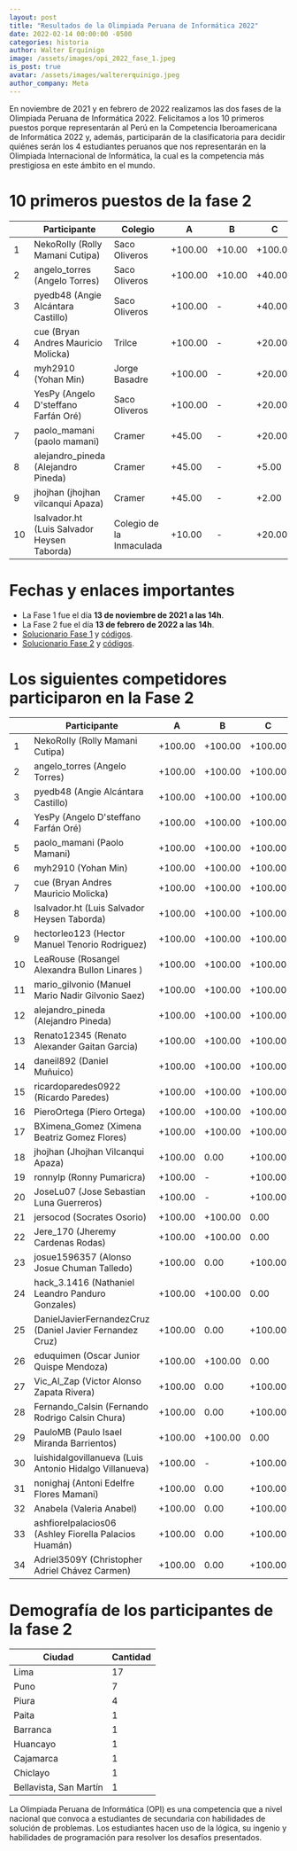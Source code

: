 ```yaml
---
layout: post
title: "Resultados de la Olimpiada Peruana de Informática 2022"
date: 2022-02-14 00:00:00 -0500
categories: historia
author: Walter Erquínigo
image: /assets/images/opi_2022_fase_1.jpeg
is_post: true
avatar: /assets/images/waltererquinigo.jpeg
author_company: Meta
---
```

En noviembre de 2021 y en febrero de 2022 realizamos las dos fases de la Olimpiada Peruana de Informática 2022. Felicitamos a los 10 primeros puestos porque representarán al Perú en la Competencia Iberoamericana de Informática 2022 y, además, participarán de la clasificatoria para decidir quiénes serán los 4 estudiantes peruanos que nos representarán en la Olimpiada Internacional de Informática, la cual es la competencia más prestigiosa en este ámbito en el mundo.

# 10 primeros puestos de la fase 2

|    | Participante                                             | Colegio                  | A       | B       | C       | D       | Total  |
| -- | -------------------------------------------------------- | ------------------------ | ------- | ------- | ------- | ------- | ------ |
| 1  | NekoRolly (Rolly Mamani Cutipa)                          | Saco Oliveros            | +100.00 | +10.00  | +100.00 | +100.00 | 310.00 |
| 2  | angelo\_torres (Angelo Torres)                           | Saco Oliveros            | +100.00 | +10.00  | +40.00  | +100.00 | 250.00 |
| 3  | pyedb48 (Angie Alcántara Castillo)                       | Saco Oliveros            | +100.00 | \-      | +40.00  | +40.00  | 180.00 |
| 4  | cue (Bryan Andres Mauricio Molicka)                      | Trilce                   | +100.00 | \-      | +20.00  | +0.00   | 120.00 |
| 4  | myh2910 (Yohan Min)                                      | Jorge Basadre            | +100.00 | \-      | +20.00  | \-      | 120.00 |
| 4  | YesPy (Angelo D'steffano Farfán Oré)                     | Saco Oliveros            | +100.00 | \-      | +20.00  | +0.00   | 120.00 |
| 7  | paolo_mamani (paolo mamani)                              | Cramer                   | +45.00  | \-      | +20.00  | +8.00   | 73.00  |
| 8  | alejandro_pineda (Alejandro Pineda)                      | Cramer                   | +45.00  | \-      | +5.00   | +8.00   | 58.00  |
| 9  | jhojhan (jhojhan vilcanqui Apaza)                        | Cramer                   | +45.00  | \-      | +2.00   | \-      | 47.00  |
| 10 | lsalvador.ht (Luis Salvador Heysen Taborda)              | Colegio de la Inmaculada | +10.00  | \-      | +20.00  | +8.00   | 38.00  |

# Fechas y enlaces importantes

- La Fase 1 fue el día **13 de noviembre de 2021 a las 14h**.
- La Fase 2 fue el día **13 de febrero de 2022 a las 14h**.
- [Solucionario Fase 1](https://github.com/FOPInformatica/soluciones/blob/master/OPI/2022/Fase%201/Tutorial/Solucionario%20OPI%202022%20Fase%201.pdf) y [códigos](https://github.com/FOPInformatica/soluciones/tree/master/OPI/2022/Fase%201/C%C3%B3digos).
- [Solucionario Fase 2](https://github.com/FOPInformatica/soluciones/blob/master/OPI/2022/Fase%202/Tutorial/Solucionario%20OPI%202022%20Fase%202.pdf) y [códigos](https://github.com/FOPInformatica/soluciones/tree/master/OPI/2022/Fase%202/C%C3%B3digos).


# Los siguientes competidores participaron en la Fase 2

|    | Participante                                             | A       | B       | C       | D       | E      | F       | Total  |
| -- | -------------------------------------------------------- | ------- | ------- | ------- | ------- | ------ | ------- | ------ |
| 1  | NekoRolly (Rolly Mamani Cutipa)                          | +100.00 | +100.00 | +100.00 | +100.00 | +40.00 | +100.00 | 540.00 |
| 2  | angelo\_torres (Angelo Torres)                           | +100.00 | +100.00 | +100.00 | +100.00 | \-     | +100.00 | 500.00 |
| 3  | pyedb48 (Angie Alcántara Castillo)                       | +100.00 | +100.00 | +100.00 | +100.00 | \-     | +100.00 | 500.00 |
| 4  | YesPy (Angelo D'steffano Farfán Oré)                     | +100.00 | +100.00 | +100.00 | +100.00 | \-     | +8.00   | 408.00 |
| 5  | paolo\_mamani (Paolo Mamani)                             | +100.00 | +100.00 | +100.00 | \-      | 0.00   | +100.00 | 400.00 |
| 6  | myh2910 (Yohan Min)                                      | +100.00 | +100.00 | +100.00 | +100.00 | \-     | \-      | 400.00 |
| 7  | cue (Bryan Andres Mauricio Molicka)                      | +100.00 | +100.00 | +100.00 | +5.00   | \-     | +40.00  | 345.00 |
| 8  | lsalvador.ht (Luis Salvador Heysen Taborda)              | +100.00 | +100.00 | +100.00 | +10.00  | \-     | +8.00   | 318.00 |
| 9  | hectorleo123 (Hector Manuel Tenorio Rodriguez)           | +100.00 | +100.00 | +100.00 | +10.00  | 0.00   | 0.00    | 310.00 |
| 10 | LeaRouse (Rosangel Alexandra Bullon Linares )            | +100.00 | +100.00 | +100.00 | +10.00  | \-     | \-      | 310.00 |
| 11 | mario\_gilvonio (Manuel Mario Nadir Gilvonio Saez)       | +100.00 | +100.00 | +100.00 | \-      | \-     | \-      | 300.00 |
| 12 | alejandro\_pineda (Alejandro Pineda)                     | +100.00 | +100.00 | +100.00 | \-      | \-     | \-      | 300.00 |
| 13 | Renato12345 (Renato Alexander Gaitan Garcia)             | +100.00 | +100.00 | +100.00 | 0.00    | \-     | \-      | 300.00 |
| 14 | daneil892 (Daniel Muñuico)                               | +100.00 | +100.00 | +100.00 | \-      | \-     | \-      | 300.00 |
| 15 | ricardoparedes0922 (Ricardo Paredes)                     | +100.00 | +100.00 | +100.00 | \-      | 0.00   | \-      | 300.00 |
| 16 | PieroOrtega (Piero Ortega)                               | +100.00 | +100.00 | +100.00 | \-      | \-     | 0.00    | 300.00 |
| 17 | BXimena\_Gomez (Ximena Beatriz Gomez Flores)             | +100.00 | +100.00 | +100.00 | \-      | \-     | 0.00    | 300.00 |
| 18 | jhojhan (Jhojhan Vilcanqui Apaza)                        | +100.00 | 0.00    | +100.00 | +30.00  | \-     | \-      | 230.00 |
| 19 | ronnylp (Ronny Pumaricra)                                | +100.00 | \-      | +100.00 | \-      | \-     | \-      | 200.00 |
| 20 | JoseLu07 (Jose Sebastian Luna Guerreros)                 | +100.00 | \-      | +100.00 | \-      | \-     | \-      | 200.00 |
| 21 | jersocod (Socrates Osorio)                               | +100.00 | +100.00 | 0.00    | \-      | \-     | \-      | 200.00 |
| 22 | Jere\_170 (Jheremy Cardenas Rodas)                       | +100.00 | +100.00 | 0.00    | \-      | \-     | \-      | 200.00 |
| 23 | josue1596357 (Alonso Josue Chuman Talledo)               | +100.00 | 0.00    | +100.00 | \-      | \-     | \-      | 200.00 |
| 24 | hack\_3.1416 (Nathaniel Leandro Panduro Gonzales)        | +100.00 | +100.00 | 0.00    | 0.00    | \-     | \-      | 200.00 |
| 25 | DanielJavierFernandezCruz (Daniel Javier Fernandez Cruz) | +100.00 | 0.00    | +100.00 | \-      | \-     | \-      | 200.00 |
| 26 | eduquimen (Oscar Junior Quispe Mendoza)                  | +100.00 | +100.00 | 0.00    | \-      | \-     | \-      | 200.00 |
| 27 | Vic\_Al\_Zap (Victor Alonso Zapata Rivera)               | +100.00 | 0.00    | +100.00 | \-      | \-     | \-      | 200.00 |
| 28 | Fernando\_Calsin (Fernando Rodrigo Calsin Chura)         | +100.00 | 0.00    | +100.00 | 0.00    | \-     | \-      | 200.00 |
| 29 | PauloMB (Paulo Isael Miranda Barrientos)                 | +100.00 | +100.00 | 0.00    | \-      | \-     | \-      | 200.00 |
| 30 | luishidalgovillanueva (Luis Antonio Hidalgo Villanueva)  | +100.00 | \-      | +100.00 | \-      | \-     | \-      | 200.00 |
| 31 | nonighaj (Antoni Edelfre Flores Mamani)                  | +100.00 | 0.00    | +100.00 | \-      | \-     | \-      | 200.00 |
| 32 | Anabela (Valeria Anabel)                                 | +100.00 | 0.00    | +100.00 | \-      | \-     | \-      | 200.00 |
| 33 | ashfiorelpalacios06 (Ashley Fiorella Palacios Huamán)    | +100.00 | 0.00    | +100.00 | \-      | \-     | \-      | 200.00 |
| 34 | Adriel3509Y (Christopher Adriel Chávez Carmen)           | +100.00 | 0.00    | +100.00 | \-      | \-     | \-      | 200.00 |

# Demografía de los participantes de la fase 2

| Ciudad                 | Cantidad |
| ---------------------- | -------- |
| Lima                   | 17       |
| Puno                   | 7        |
| Piura                  | 4        |
| Paita                  | 1        |
| Barranca               | 1        |
| Huancayo               | 1        |
| Cajamarca              | 1        |
| Chiclayo               | 1        |
| Bellavista, San Martín | 1        |

La Olimpiada Peruana de Informática (OPI) es una competencia que a nivel nacional que convoca a estudiantes de secundaria con habilidades de solución de problemas. Los estudiantes hacen uso de la lógica, su ingenio y habilidades de programación para resolver los desafíos presentados.
